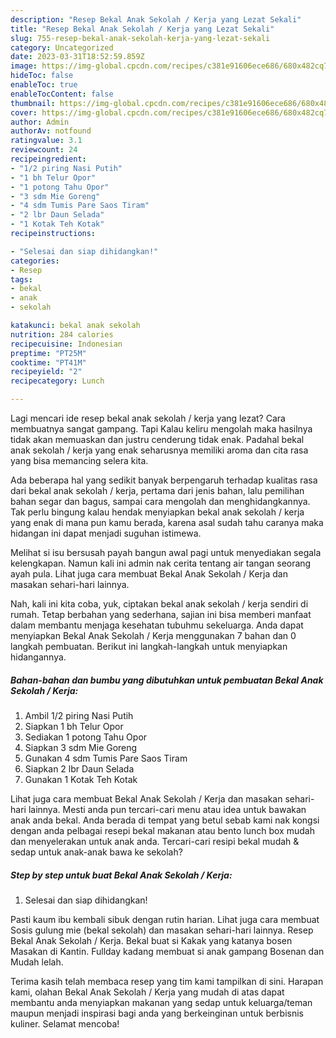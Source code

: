 ```yaml
---
description: "Resep Bekal Anak Sekolah / Kerja yang Lezat Sekali"
title: "Resep Bekal Anak Sekolah / Kerja yang Lezat Sekali"
slug: 755-resep-bekal-anak-sekolah-kerja-yang-lezat-sekali
category: Uncategorized
date: 2023-03-31T18:52:59.859Z
image: https://img-global.cpcdn.com/recipes/c381e91606ece686/680x482cq70/bekal-anak-sekolah-kerja-foto-resep-utama.jpg
hideToc: false
enableToc: true
enableTocContent: false
thumbnail: https://img-global.cpcdn.com/recipes/c381e91606ece686/680x482cq70/bekal-anak-sekolah-kerja-foto-resep-utama.jpg
cover: https://img-global.cpcdn.com/recipes/c381e91606ece686/680x482cq70/bekal-anak-sekolah-kerja-foto-resep-utama.jpg
author: Admin
authorAv: notfound
ratingvalue: 3.1
reviewcount: 24
recipeingredient:
- "1/2 piring Nasi Putih"
- "1 bh Telur Opor"
- "1 potong Tahu Opor"
- "3 sdm Mie Goreng"
- "4 sdm Tumis Pare Saos Tiram"
- "2 lbr Daun Selada"
- "1 Kotak Teh Kotak"
recipeinstructions:

- "Selesai dan siap dihidangkan!"
categories:
- Resep
tags:
- bekal
- anak
- sekolah

katakunci: bekal anak sekolah 
nutrition: 284 calories
recipecuisine: Indonesian
preptime: "PT25M"
cooktime: "PT41M"
recipeyield: "2"
recipecategory: Lunch

---
```



Lagi mencari ide resep bekal anak sekolah / kerja yang lezat? Cara membuatnya sangat gampang. Tapi Kalau keliru mengolah maka hasilnya tidak akan memuaskan dan justru cenderung tidak enak. Padahal bekal anak sekolah / kerja yang enak seharusnya memiliki aroma dan cita rasa yang bisa memancing selera kita.


Ada beberapa hal yang sedikit banyak berpengaruh terhadap kualitas rasa dari bekal anak sekolah / kerja, pertama dari jenis bahan, lalu pemilihan bahan segar dan bagus, sampai cara mengolah dan menghidangkannya. Tak perlu bingung kalau hendak menyiapkan bekal anak sekolah / kerja yang enak di mana pun kamu berada, karena asal sudah tahu caranya maka hidangan ini dapat menjadi suguhan istimewa.

Melihat si isu bersusah payah bangun awal pagi untuk menyediakan segala kelengkapan. Namun kali ini admin nak cerita tentang air tangan seorang ayah pula. Lihat juga cara membuat Bekal Anak Sekolah / Kerja dan masakan sehari-hari lainnya.


Nah, kali ini kita coba, yuk, ciptakan bekal anak sekolah / kerja sendiri di rumah. Tetap berbahan yang sederhana, sajian ini bisa memberi manfaat dalam membantu menjaga kesehatan tubuhmu sekeluarga. Anda dapat menyiapkan Bekal Anak Sekolah / Kerja menggunakan 7 bahan dan 0 langkah pembuatan. Berikut ini langkah-langkah untuk menyiapkan hidangannya.

<!--inarticleads1-->

##### Bahan-bahan dan bumbu yang dibutuhkan untuk pembuatan Bekal Anak Sekolah / Kerja:

1. Ambil 1/2 piring Nasi Putih
1. Siapkan 1 bh Telur Opor
1. Sediakan 1 potong Tahu Opor
1. Siapkan 3 sdm Mie Goreng
1. Gunakan 4 sdm Tumis Pare Saos Tiram
1. Siapkan 2 lbr Daun Selada
1. Gunakan 1 Kotak Teh Kotak


Lihat juga cara membuat Bekal Anak Sekolah / Kerja dan masakan sehari-hari lainnya. Mesti anda pun tercari-cari menu atau idea untuk bawakan anak anda bekal. Anda berada di tempat yang betul sebab kami nak kongsi dengan anda pelbagai resepi bekal makanan atau bento lunch box mudah dan menyelerakan untuk anak anda. Tercari-cari resipi bekal mudah &amp; sedap untuk anak-anak bawa ke sekolah? 

<!--inarticleads2-->

##### Step by step untuk buat Bekal Anak Sekolah / Kerja:


1. Selesai dan siap dihidangkan!

Pasti kaum ibu kembali sibuk dengan rutin harian. Lihat juga cara membuat Sosis gulung mie (bekal sekolah) dan masakan sehari-hari lainnya. Resep Bekal Anak Sekolah / Kerja. Bekal buat si Kakak yang katanya bosen Masakan di Kantin. Fullday kadang membuat si anak gampang Bosenan dan Mudah lelah. 

Terima kasih telah membaca resep yang tim kami tampilkan di sini. Harapan kami, olahan Bekal Anak Sekolah / Kerja yang mudah di atas dapat membantu anda menyiapkan makanan yang sedap untuk keluarga/teman maupun menjadi inspirasi bagi anda yang berkeinginan untuk berbisnis kuliner. Selamat mencoba!
